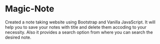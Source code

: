 # Magic-Note
Created a note taking website using Bootstrap and Vanilla JavaScript.
It will help you to save your notes with title and delete them accoding to your necessity.
Also it provides a search option from where you can search the desired note. 

